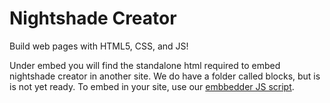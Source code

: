 # Nightshade Creator
Build web pages with HTML5, CSS, and JS!
 
Under embed you will find the standalone html required to embed nightshade creator in another site. We do have a folder called blocks, but is is not yet ready. To embed in your site, use our [embbedder JS script](https://github.com/powerbox1000/nightshade-creator/edit/main/README.md).
